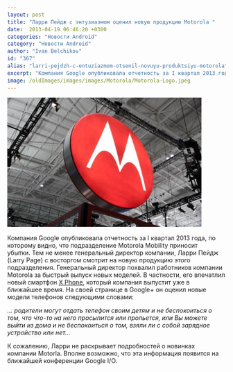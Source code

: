 ```yaml
---
layout: post
title: "Ларри Пейдж c энтузиазмом оценил новую продукцию Motorola "
date:  2013-04-19 06:46:20 +0300
categories: "Новости Android"
category: "Новости Android"
author: "Ivan Belchikov"
id: "367"
alias: "larri-pejdzh-c-entuziazmom-otsenil-novuyu-produktsiyu-motorola"
excerpt: "Компания Google опубликовала отчетность за I квартал 2013 года, по которому видно, что подразделение Motorola Mobility приносит убытки. Тем не менее генеральный директор компании, Ларри Пейдж (Larry Page) с восторгом смотрит на новую продукцию этого подразделения."
image: /oldImages/images/images/Motorola/Motorola-Logo.jpeg
---
```

<img src="/oldImages/images/images/Motorola/Motorola-Logo.jpeg" alt="Motorola" >

Компания Google опубликовала отчетность за I квартал 2013 года, по которому видно, что подразделение Motorola Mobility приносит убытки. Тем не менее генеральный директор компании, Ларри Пейдж (Larry Page) с восторгом смотрит на новую продукцию этого подразделения.
Генеральный директор похвалил работников компании Motorola за быстрый выпуск новых моделей. В частности, его впечатлил новый смартфон <a href="index.php?option=com_content&amp;view=article&amp;id=364&amp;catid=8&amp;Itemid=102">X Phone</a>, который компания выпустит уже в ближайшее время. На своей странице в Google+ он оценил новые модели телефонов следующими словами:

<em>... родители могут отдать телефон своим детям и не беспокоиться о том, что что-то на него просыпится или прольется, или Вы можете выйти из дома и не беспокоиться о том, взяли ли с собой зарядное устройство или нет...</em>

К сожалению, Ларри не раскрывает подробностей о новинках компании Motorla. Вполне возможно, что эта информация появится на ближайшей конференции Google I/O.
